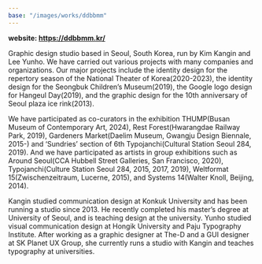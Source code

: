 ```yaml
---
base: "/images/works/ddbbmm"
---
```

**website: https://ddbbmm.kr/**

Graphic design studio based in Seoul, South Korea, run by Kim Kangin and Lee Yunho. We have carried out various projects with many companies and organizations. Our major projects include the identity design for the repertory season of the National Theater of Korea(2020-2023), the identity design for the Seongbuk Children’s Museum(2019), the Google logo design for Hangeul Day(2019), and the graphic design for the 10th anniversary of Seoul plaza ice rink(2013).

We have participated as co-curators in the exhibition THUMP(Busan Museum of Contemporary Art, 2024), Rest Forest(Hwarangdae Railway Park, 2019), Gardeners Market(Daelim Museum, Gwangju Design Biennale, 2015-) and ‘Sundries’ section of 6th Typojanchi(Cultural Station Seoul 284, 2019). And we have participated as artists in group exhibitions such as Around Seoul(CCA Hubbell Street Galleries, San Francisco, 2020), Typojanchi(Culture Station Seoul 284, 2015, 2017, 2019), Weltformat 15(Zwischenzeitraum, Lucerne, 2015), and Systems 14(Walter Knoll, Beijing, 2014).

Kangin studied communication design at Konkuk University and has been running a studio since 2013. He recently completed his master’s degree at University of Seoul, and is teaching design at the university. Yunho studied visual communication design at Hongik University and Paju Typography Institute. After working as a graphic designer at The-D and a GUI designer at SK Planet UX Group, she currently runs a studio with Kangin and teaches typography at universities.

